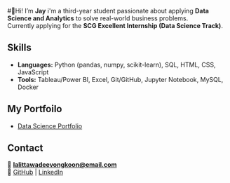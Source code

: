 #👋Hi! I’m **Jay**
i'm a third-year student passionate about applying **Data Science and Analytics**
to solve real-world business problems.  
Currently applying for the **SCG Excellent Internship (Data Science Track)**.



## Skills
- **Languages:** Python (pandas, numpy, scikit-learn), SQL, HTML, CSS, JavaScript
- **Tools:** Tableau/Power BI, Excel, Git/GitHub, Jupyter Notebook, MySQL, Docker


## My Portfoilo
- [Data Science Portfolio](https://github.com/miyomui/data-science-portfolio)



## Contact
📧 **lalittawadeevongkoon@email.com**  
🔗 [GitHub](https://github.com/miyomui) | [LinkedIn](https://www.linkedin.com/in/miyomui/)
